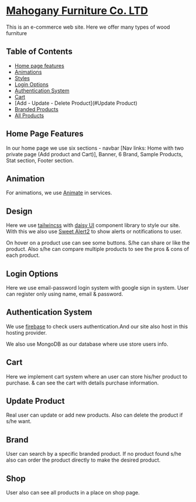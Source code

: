# [Mahogany Furniture Co. LTD](https://furniture-assignment-10.web.app/)

This is an e-commerce web site. Here we offer many types of wood furniture

## Table of Contents

- [Home page features](#Home-Page-Features)
- [Animations](#Animation)
- [Styles](#Design)
- [Login Options](#Login-Options)
- [Authentication System](#Authentication-System)
- [Cart](#Cart)
- [Add - Update - Delete Product](#Update Product)
- [Branded Products](#Brand)
- [All Products](#Shop)

## Home Page Features

In our home page we use six sections - navbar [Nav links: Home with two private page (Add product and Cart)], Banner, 6 Brand, Sample Products, Stat section, Footer section.

## Animation

For animations, we use [Animate](https://animate.style/) in services.

## Design

Here we use [tailwincss](https://tailwindcss.com/) with [daisy UI](https://daisyui.com/) component library to style our site. With this we also use [Sweet Alert2](https://sweetalert2.github.io/) to show alerts or notifications to user.

On hover on a product use can see some buttons. S/he can share or like the product. Also s/he can compare multiple products to see the pros & cons of each product.

## Login Options

Here we use email-password login system with google sign in system. User can register only using name, email & password.

## Authentication System

We use [firebase](https://firebase.google.com/) to check users authentication.And our site also host in this hosting provider.

We also use MongoDB as our database where use store users info.

## Cart

Here we implement cart system where an user can store his/her product to purchase. & can see the cart with details purchase information.

## Update Product

Real user can update or add new products. Also can delete the product if s/he want.

## Brand

User can search by a specific branded product. If no product found s/he also can order the product directly to make the desired product.

## Shop

User also can see all products in a place on shop page.
